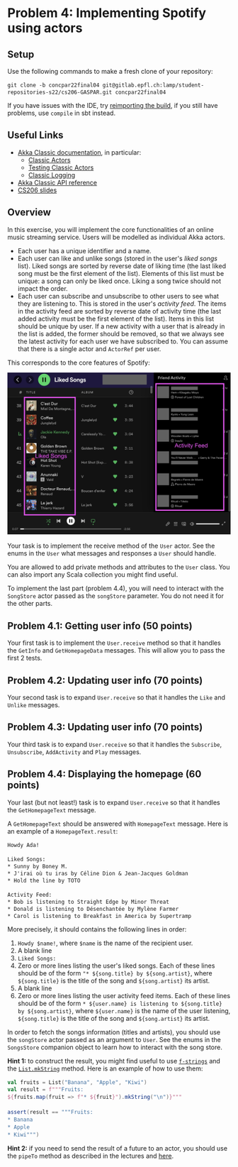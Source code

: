 # Problem 4: Implementing Spotify using actors

## Setup

Use the following commands to make a fresh clone of your repository:

```
git clone -b concpar22final04 git@gitlab.epfl.ch:lamp/student-repositories-s22/cs206-GASPAR.git concpar22final04
```

If you have issues with the IDE, try [reimporting the
build](https://gitlab.epfl.ch/lamp/cs206/-/blob/master/labs/example-lab.md#troubleshooting),
if you still have problems, use `compile` in sbt instead.

## Useful Links

- [Akka Classic documentation](https://doc.akka.io/docs/akka/current/index-classic.html), in particular:
    - [Classic Actors](https://doc.akka.io/docs/akka/current/actors.html)
    - [Testing Classic Actors](https://doc.akka.io/docs/akka/current/testing.html)
    - [Classic Logging](https://doc.akka.io/docs/akka/current/logging.html)
- [Akka Classic API reference](https://doc.akka.io/api/akka/current/akka/actor/index.html)
- [CS206 slides](https://gitlab.epfl.ch/lamp/cs206/-/tree/master/slides)

## Overview

In this exercise, you will implement the core functionalities of an online music streaming service. Users will be modelled as individual Akka actors.

- Each user has a unique identifier and a name.
- Each user can like and unlike songs (stored in the user's _liked songs_ list). Liked songs are sorted by reverse date of liking time (the last liked song must be the first element of the list). Elements of this list must be unique: a song can only be liked once. Liking a song twice should not impact the order.
- Each user can subscribe and unsubscribe to other users to see what they are listening to. This is stored in the user's _activity feed_. The items in the activity feed are sorted by reverse date of activity time (the last added activity must be the first element of the list). Items in this list should be unique by user. If a new activity with a user that is already in the list is added, the former should be removed, so that we always see the latest activity for each user we have subscribed to. You can assume that there is a single actor and `ActorRef` per user.

This corresponds to the core features of Spotify:

![](./spotify.jpg)

Your task is to implement the receive method of the `User` actor. See the enums in the `User` what messages and responses a `User` should handle.

You are allowed to add private methods and attributes to the `User` class. You can also import any Scala collection you might find useful.

To implement the last part (problem 4.4), you will need to interact with the `SongStore` actor passed as the `songStore` parameter. You do not need it for the other parts.

## Problem 4.1: Getting user info (50 points)

Your first task is to implement the `User.receive` method so that it handles the `GetInfo` and `GetHomepageData` messages. This will allow you to pass the first 2 tests.

## Problem 4.2: Updating user info (70 points)

Your second task is to expand `User.receive` so that it handles the `Like` and `Unlike` messages.

## Problem 4.3: Updating user info (70 points)

Your third task is to expand `User.receive` so that it handles the `Subscribe`, `Unsubscribe`, `AddActivity` and `Play` messages.

## Problem 4.4: Displaying the homepage (60 points)

Your last (but not least!) task is to expand `User.receive` so that it handles the `GetHomepageText` message.

A `GetHomepageText` should be answered with `HomepageText` message. Here is an example of a `HomepageText.result`:

```
Howdy Ada!

Liked Songs:
* Sunny by Boney M.
* J'irai où tu iras by Céline Dion & Jean-Jacques Goldman
* Hold the line by TOTO

Activity Feed:
* Bob is listening to Straight Edge by Minor Threat
* Donald is listening to Désenchantée by Mylène Farmer
* Carol is listening to Breakfast in America by Supertramp
```

More precisely, it should contains the following lines in order:

1. `Howdy $name!`, where `$name` is the name of the recipient user.
2. A blank line
3. `Liked Songs:`
4. Zero or more lines listing the user's liked songs. Each of these lines should be of the form `"* ${song.title} by ${song.artist}`, where `${song.title}` is the title of the song and `${song.artist}` its artist.
5. A blank line
6. Zero or more lines listing the user activity feed items. Each of these lines should be of the form `* ${user.name} is listening to ${song.title} by ${song.artist}`, where `${user.name}` is the name of the user listening, `${song.title}` is the title of the song and `${song.artist}` its artist.

In order to fetch the songs information (titles and artists), you should use the `songStore` actor passed as an argument to `User`. See the enums in the `SongsStore` companion object to learn how to interact with the song store.

__Hint 1:__ to construct the result, you might find useful to use [`f-strings`](https://docs.scala-lang.org/overviews/core/string-interpolation.html#the-f-interpolator) and the [`List.mkString`](https://www.scala-lang.org/api/2.13.3/scala/collection/immutable/List.html#mkString(sep:String):String) method. Here is an example of how to use them:

```scala
val fruits = List("Banana", "Apple", "Kiwi")
val result = f"""Fruits:
${fruits.map(fruit => f"* ${fruit}").mkString("\n")}"""

assert(result == """Fruits:
* Banana
* Apple
* Kiwi""")
```

__Hint 2:__ if you need to send the result of a future to an actor, you should use the `pipeTo` method as described in the lectures and [here](https://doc.akka.io/docs/akka/2.5/futures.html#use-the-pipe-pattern).
